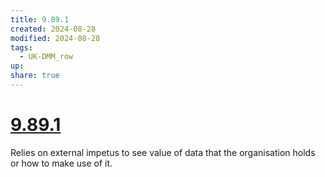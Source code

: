 ```yaml
---
title: 9.89.1
created: 2024-08-28
modified: 2024-08-28
tags:
  - UK-DMM_row
up: 
share: true
---
```

# [9.89.1](9.89.1.md)

Relies on external impetus to see value of data that the organisation holds or how to make use of it.
